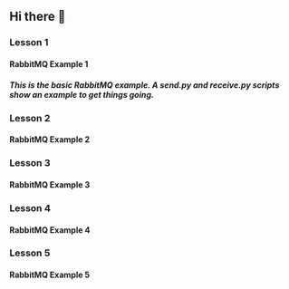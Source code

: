 ## Hi there 👋
### Lesson 1
#### RabbitMQ Example 1
##### This is the basic RabbitMQ example. A send.py and receive.py scripts show an example to get things going.
### Lesson 2
#### RabbitMQ Example 2
### Lesson 3
#### RabbitMQ Example 3
### Lesson 4
#### RabbitMQ Example 4
### Lesson 5
#### RabbitMQ Example 5

<!--
**fac3d/fac3d** is a ✨ _special_ ✨ repository because its `README.md` (this file) appears on your GitHub profile.

Here are some ideas to get you started:

- 🔭 I’m currently working on ...
- 🌱 I’m currently learning ...
- 👯 I’m looking to collaborate on ...
- 🤔 I’m looking for help with ...
- 💬 Ask me about ...
- 📫 How to reach me: ...
- 😄 Pronouns: ...
- ⚡ Fun fact: ...
-->
